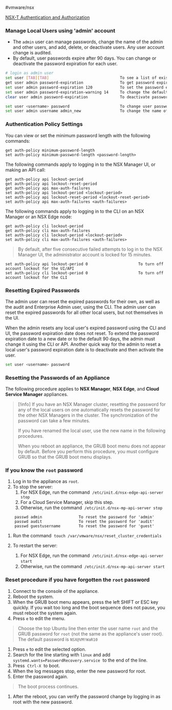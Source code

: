 #vmware/nsx 

[NSX-T Authentication and Authorization](https://docs.vmware.com/en/VMware-NSX-T-Data-Center/3.2/administration/GUID-1CAC911E-A224-4521-A9A2-0D668B4BFB61.html)

### Manage Local Users using 'admin' account

- The `admin` user can manage passwords, change the name of the admin and other users, and add, delete, or deactivate users. Any user account change is audited.
- By default, user passwords expire after 90 days. You can change or deactivate the password expiration for each user.

```bash
# login as admin user
set user [TAB][TAB]                               To see a list of existing user names
get user admin password-expiration                To get password expiration information
set user admin password-expiration 120            To set the password expiration time in days
set user admin password-expiration-warning 14     To change the default number of days for Warning
clear user admin password-expiration              To deactivate password expiration

set user <username> password                      To change user password, you must know the current password
set user admin username admin_new                 To change the name of the user

```

### Authentication Policy Settings

You can view or set the minimum password length with the following commands: 
```
get auth-policy minimum-password-length
set auth-policy minimum-password-length <password-length>
```

The following commands apply to logging in to the NSX Manager UI, or making an API call: 
```
get auth-policy api lockout-period
get auth-policy api lockout-reset-period
get auth-policy api max-auth-failures
set auth-policy api lockout-period <lockout-period>
set auth-policy api lockout-reset-period <lockout-reset-period>
set auth-policy api max-auth-failures <auth-failures>
```

The following commands apply to logging in to the CLI on an NSX Manager or an NSX Edge node: 
```
get auth-policy cli lockout-period
get auth-policy cli max-auth-failures
set auth-policy cli lockout-period <lockout-period>
set auth-policy cli max-auth-failures <auth-failures>
```

> By default, after five consecutive failed attempts to log in to the NSX Manager UI, the administrator account is locked for 15 minutes.

```
set auth-policy api lockout-period 0                      To turn off account lockout for the UI/API
set auth-policy cli lockout-period 0                      To turn off account lockout for the CLI
```


### Resetting Expired Passwords

The admin user can reset the expired passwords for their own, as well as the audit and Enterprise Admin user, using the CLI. The admin user can reset the expired passwords for all other local users, but not themselves in the UI.
 
When the admin resets any local user's expired password using the CLI and UI, the password expiration date does not reset. To extend the password expiration date to a new date or to the default 90 days, the admin must change it using the CLI or API. Another quick way for the admin to reset a local user's password expiration date is to deactivate and then activate the user.

```bash
set user <username> password
```


### Resetting the Passwords of an Appliance

The following procedure applies to **NSX Manager**, **NSX Edge**, and **Cloud Service Manager** appliances.

> [!info]
> If you have an NSX Manager cluster, resetting the password for any of the local users on one automatically resets the password for the other NSX Managers in the cluster. The synchronization of the password can take a few minutes.
> 
>If you have renamed the local user, use the new name in the following procedures.
>
>When you reboot an appliance, the GRUB boot menu does not appear by default. Before you perform this procedure, you must configure GRUB so that the GRUB boot menu displays.

### If you know the `root` password

1.  Log in to the appliance as `root`.
2.  To stop the server:
    1.  For NSX Edge, run the command     `/etc/init.d/nsx-edge-api-server stop`
    2.  For a Cloud Service Manager, skip this step. 
    3.  Otherwise, run the command          `/etc/init.d/nsx-mp-api-server stop`

```
	passwd admin                To reset the password for 'admin'
	passwd audit                To reset the password for 'audit'
	passwd guestusername        To reset the password for 'guest'
```

1.  Run the command     `touch /var/vmware/nsx/reset_cluster_credentials`

2.  To restart the server: 
    1.  For NSX Edge, run the command      `/etc/init.d/nsx-edge-api-server start` 
    2.  Otherwise, run the command            `/etc/init.d/nsx-mp-api-server start`


### Reset procedure if you have forgotten the `root` password

1.  Connect to the console of the appliance.
2.  Reboot the system.
3.  When the GRUB boot menu appears, press the left SHIFT or ESC key quickly. If you wait too long and the boot sequence does not pause, you must reboot the system again.
4.  Press `e` to edit the menu.

>	Choose the top Ubuntu line then enter the user name `root` and the GRUB password for `root` (not the same as the appliance's user root). The default password is `NSX@VM!WaR10`

1.  Press `e` to edit the selected option.
2.  Search for the line starting with `linux` and add  `systemd.wants=PasswordRecovery.service`  to the end of the line.
3.  Press  `Ctrl-X`  to boot.
4.  When the log messages stop, enter the new password for root.
5.  Enter the password again.

> 	The boot process continues.

1.  After the reboot, you can verify the password change by logging in as root with the new password.


